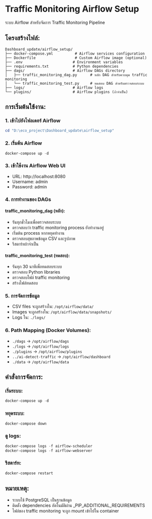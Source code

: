 # Traffic Monitoring Airflow Setup

ระบบ Airflow สำหรับจัดการ Traffic Monitoring Pipeline

## โครงสร้างไฟล์:

```
Dashboard_update/airflow_setup/
├── docker-compose.yml          # Airflow services configuration  
├── Dockerfile                  # Custom Airflow image (optional)
├── .env                       # Environment variables
├── requirements.txt           # Python dependencies
├── dags/                      # Airflow DAGs directory
│   ├── traffic_monitoring_dag.py      # หลัก DAG สำหรับควบคุม traffic monitoring
│   └── traffic_monitoring_test.py     # ทดสอบ DAG สำหรับตรวจสอบระบบ
├── logs/                      # Airflow logs
└── plugins/                   # Airflow plugins (ถ้าจำเป็น)
```

## การเริ่มต้นใช้งาน:

### 1. เข้าไปยังโฟลเดอร์ Airflow
```powershell
cd "D:\eco_project\Dashboard_update\airflow_setup"
```

### 2. เริ่มต้น Airflow
```powershell
docker-compose up -d
```

### 3. เข้าใช้งาน Airflow Web UI
- URL: http://localhost:8080
- Username: admin
- Password: admin

### 4. การทำงานของ DAGs

#### traffic_monitoring_dag (หลัก):
- รันทุกชั่วโมงเพื่อตรวจสอบระบบ
- ตรวจสอบว่า traffic monitoring process ยังทำงานอยู่
- เริ่มต้น process หากหยุดทำงาน
- ตรวจสอบสุขภาพข้อมูล CSV และรูปภาพ
- รีสตาร์ทถ้าจำเป็น

#### traffic_monitoring_test (ทดสอบ):
- รันทุก 30 นาทีเพื่อทดสอบระบบ
- ตรวจสอบ Python libraries
- ตรวจสอบไฟล์ traffic monitoring
- สร้างไฟล์ทดสอบ

### 5. การจัดการข้อมูล
- CSV files จะถูกสร้างใน: `/opt/airflow/data/`
- Images จะถูกสร้างใน: `/opt/airflow/data/snapshots/`
- Logs ใน: `./logs/`

### 6. Path Mapping (Docker Volumes):
- `./dags` → `/opt/airflow/dags`
- `./logs` → `/opt/airflow/logs`
- `./plugins` → `/opt/airflow/plugins`
- `../ai-detect-traffic` → `/opt/airflow/dashboard`
- `./data` → `/opt/airflow/data`

## คำสั่งการจัดการ:

### เริ่มระบบ:
```powershell
docker-compose up -d
```

### หยุดระบบ:
```powershell
docker-compose down
```

### ดู logs:
```powershell
docker-compose logs -f airflow-scheduler
docker-compose logs -f airflow-webserver
```

### รีสตาร์ท:
```powershell
docker-compose restart
```

## หมายเหตุ:
- ระบบใช้ PostgreSQL เป็นฐานข้อมูล
- ติดตั้ง dependencies อัตโนมัติผ่าน _PIP_ADDITIONAL_REQUIREMENTS
- ไฟล์ของ traffic monitoring จะถูก mount เข้าไปใน container
